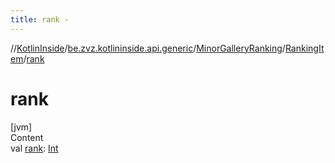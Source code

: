 ```yaml
---
title: rank -
---
```

//[KotlinInside](../../../index.md)/[be.zvz.kotlininside.api.generic](../../index.md)/[MinorGalleryRanking](../index.md)/[RankingItem](index.md)/[rank](rank.md)



# rank  
[jvm]  
Content  
val [rank](rank.md): [Int](https://kotlinlang.org/api/latest/jvm/stdlib/kotlin/-int/index.html)  



